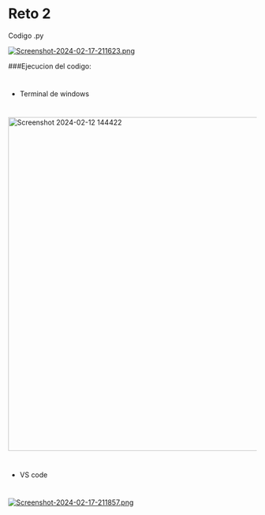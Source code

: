 # Reto  2

Codigo .py

[![Screenshot-2024-02-17-211623.png](https://i.postimg.cc/W3LvbrMG/Screenshot-2024-02-17-211623.png)](https://postimg.cc/yJP5LDpx)

###Ejecucion del codigo:
# 
- Terminal de windows
# 





<img width="677" alt="Screenshot 2024-02-12 144422" src="https://github.com/JavierGONL/mi_primer_repo/assets/159032556/9f02a6fa-4077-4af2-b680-58c71b078c59">

# 
 -  VS code
# 



[![Screenshot-2024-02-17-211857.png](https://i.postimg.cc/8kfZm9gz/Screenshot-2024-02-17-211857.png)](https://postimg.cc/K4F7Z9Y6)
